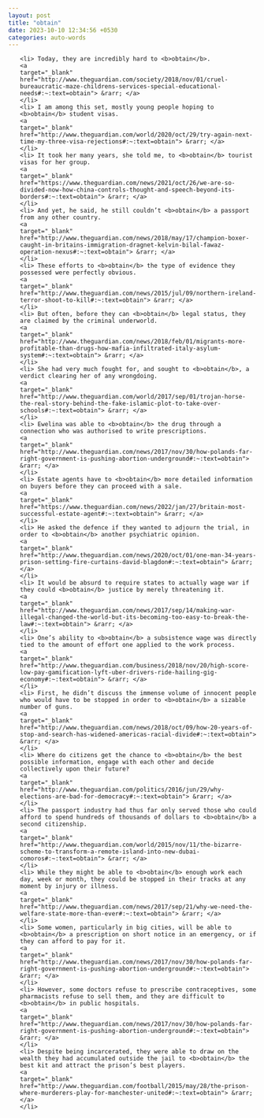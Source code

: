 ```yaml
---
layout: post
title: "obtain"
date: 2023-10-10 12:34:56 +0530
categories: auto-words
---
```

<ol>

    <li> Today, they are incredibly hard to <b>obtain</b>.
    <a 
    target="_blank" 
    href="http://www.theguardian.com/society/2018/nov/01/cruel-bureaucratic-maze-childrens-services-special-educational-needs#:~:text=obtain"> &rarr; </a>
    </li>
    <li> I am among this set, mostly young people hoping to <b>obtain</b> student visas.
    <a 
    target="_blank" 
    href="http://www.theguardian.com/world/2020/oct/29/try-again-next-time-my-three-visa-rejections#:~:text=obtain"> &rarr; </a>
    </li>
    <li> It took her many years, she told me, to <b>obtain</b> tourist visas for her group.
    <a 
    target="_blank" 
    href="https://www.theguardian.com/news/2021/oct/26/we-are-so-divided-now-how-china-controls-thought-and-speech-beyond-its-borders#:~:text=obtain"> &rarr; </a>
    </li>
    <li> And yet, he said, he still couldn’t <b>obtain</b> a passport from any other country.
    <a 
    target="_blank" 
    href="http://www.theguardian.com/news/2018/may/17/champion-boxer-caught-in-britains-immigration-dragnet-kelvin-bilal-fawaz-operation-nexus#:~:text=obtain"> &rarr; </a>
    </li>
    <li> These efforts to <b>obtain</b> the type of evidence they possessed were perfectly obvious.
    <a 
    target="_blank" 
    href="http://www.theguardian.com/news/2015/jul/09/northern-ireland-terror-shoot-to-kill#:~:text=obtain"> &rarr; </a>
    </li>
    <li> But often, before they can <b>obtain</b> legal status, they are claimed by the criminal underworld.
    <a 
    target="_blank" 
    href="http://www.theguardian.com/news/2018/feb/01/migrants-more-profitable-than-drugs-how-mafia-infiltrated-italy-asylum-system#:~:text=obtain"> &rarr; </a>
    </li>
    <li> She had very much fought for, and sought to <b>obtain</b>, a verdict clearing her of any wrongdoing.
    <a 
    target="_blank" 
    href="http://www.theguardian.com/world/2017/sep/01/trojan-horse-the-real-story-behind-the-fake-islamic-plot-to-take-over-schools#:~:text=obtain"> &rarr; </a>
    </li>
    <li> Ewelina was able to <b>obtain</b> the drug through a connection who was authorised to write prescriptions.
    <a 
    target="_blank" 
    href="http://www.theguardian.com/news/2017/nov/30/how-polands-far-right-government-is-pushing-abortion-underground#:~:text=obtain"> &rarr; </a>
    </li>
    <li> Estate agents have to <b>obtain</b> more detailed information on buyers before they can proceed with a sale.
    <a 
    target="_blank" 
    href="https://www.theguardian.com/news/2022/jan/27/britain-most-successful-estate-agent#:~:text=obtain"> &rarr; </a>
    </li>
    <li> He asked the defence if they wanted to adjourn the trial, in order to <b>obtain</b> another psychiatric opinion.
    <a 
    target="_blank" 
    href="http://www.theguardian.com/news/2020/oct/01/one-man-34-years-prison-setting-fire-curtains-david-blagdon#:~:text=obtain"> &rarr; </a>
    </li>
    <li> It would be absurd to require states to actually wage war if they could <b>obtain</b> justice by merely threatening it.
    <a 
    target="_blank" 
    href="http://www.theguardian.com/news/2017/sep/14/making-war-illegal-changed-the-world-but-its-becoming-too-easy-to-break-the-law#:~:text=obtain"> &rarr; </a>
    </li>
    <li> One’s ability to <b>obtain</b> a subsistence wage was directly tied to the amount of effort one applied to the work process.
    <a 
    target="_blank" 
    href="http://www.theguardian.com/business/2018/nov/20/high-score-low-pay-gamification-lyft-uber-drivers-ride-hailing-gig-economy#:~:text=obtain"> &rarr; </a>
    </li>
    <li> First, he didn’t discuss the immense volume of innocent people who would have to be stopped in order to <b>obtain</b> a sizable number of guns.
    <a 
    target="_blank" 
    href="http://www.theguardian.com/news/2018/oct/09/how-20-years-of-stop-and-search-has-widened-americas-racial-divide#:~:text=obtain"> &rarr; </a>
    </li>
    <li> Where do citizens get the chance to <b>obtain</b> the best possible information, engage with each other and decide collectively upon their future?
    <a 
    target="_blank" 
    href="http://www.theguardian.com/politics/2016/jun/29/why-elections-are-bad-for-democracy#:~:text=obtain"> &rarr; </a>
    </li>
    <li> The passport industry had thus far only served those who could afford to spend hundreds of thousands of dollars to <b>obtain</b> a second citizenship.
    <a 
    target="_blank" 
    href="http://www.theguardian.com/world/2015/nov/11/the-bizarre-scheme-to-transform-a-remote-island-into-new-dubai-comoros#:~:text=obtain"> &rarr; </a>
    </li>
    <li> While they might be able to <b>obtain</b> enough work each day, week or month, they could be stopped in their tracks at any moment by injury or illness.
    <a 
    target="_blank" 
    href="http://www.theguardian.com/news/2017/sep/21/why-we-need-the-welfare-state-more-than-ever#:~:text=obtain"> &rarr; </a>
    </li>
    <li> Some women, particularly in big cities, will be able to <b>obtain</b> a prescription on short notice in an emergency, or if they can afford to pay for it.
    <a 
    target="_blank" 
    href="http://www.theguardian.com/news/2017/nov/30/how-polands-far-right-government-is-pushing-abortion-underground#:~:text=obtain"> &rarr; </a>
    </li>
    <li> However, some doctors refuse to prescribe contraceptives, some pharmacists refuse to sell them, and they are difficult to <b>obtain</b> in public hospitals.
    <a 
    target="_blank" 
    href="http://www.theguardian.com/news/2017/nov/30/how-polands-far-right-government-is-pushing-abortion-underground#:~:text=obtain"> &rarr; </a>
    </li>
    <li> Despite being incarcerated, they were able to draw on the wealth they had accumulated outside the jail to <b>obtain</b> the best kit and attract the prison’s best players.
    <a 
    target="_blank" 
    href="http://www.theguardian.com/football/2015/may/28/the-prison-where-murderers-play-for-manchester-united#:~:text=obtain"> &rarr; </a>
    </li>
